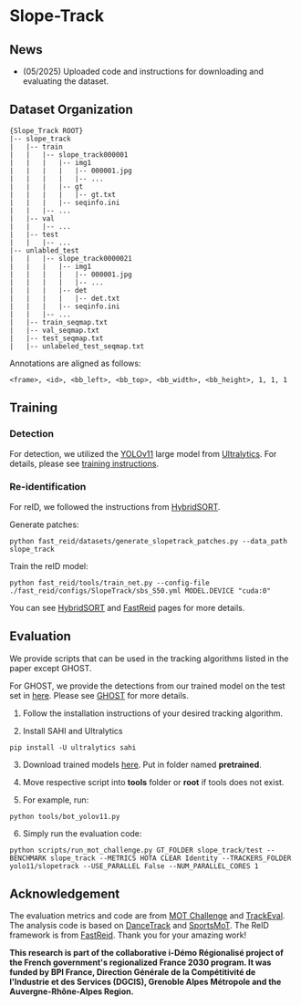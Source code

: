 # Slope-Track


## News
- (05/2025) Uploaded code and instructions for downloading and evaluating the dataset. 

## Dataset Organization
~~~
{Slope_Track ROOT}
|-- slope_track
|   |-- train
|   |   |-- slope_track000001
|   |   |   |-- img1
|   |   |   |   |-- 000001.jpg
|   |   |   |   |-- ...
|   |   |   |-- gt
|   |   |   |   |-- gt.txt            
|   |   |   |-- seqinfo.ini
|   |   |-- ...
|   |-- val
|   |   |-- ...
|   |-- test
|   |   |-- ...
|-- unlabled_test
|   |   |-- slope_track0000021
|   |   |   |-- img1
|   |   |   |   |-- 000001.jpg
|   |   |   |   |-- ...
|   |   |   |-- det
|   |   |   |   |-- det.txt            
|   |   |   |-- seqinfo.ini
|   |   |-- ...
|   |-- train_seqmap.txt
|   |-- val_seqmap.txt
|   |-- test_seqmap.txt
|   |-- unlabeled_test_seqmap.txt
~~~
Annotations are aligned as follows: 
~~~
<frame>, <id>, <bb_left>, <bb_top>, <bb_width>, <bb_height>, 1, 1, 1
~~~

## Training

### Detection

For detection, we utilized the [YOLOv11](https://docs.ultralytics.com/models/yolo11/) large model from [Ultralytics](https://github.com/ultralytics/ultralytics). For details, please see [training instructions](detection_training/Readme.md). 

### Re-identification

For reID, we followed the instructions from [HybridSORT](https://github.com/ymzis69/HybridSORT). 

Generate patches:
~~~
python fast_reid/datasets/generate_slopetrack_patches.py --data_path slope_track
~~~
Train the reID model:
~~~
python fast_reid/tools/train_net.py --config-file ./fast_reid/configs/SlopeTrack/sbs_S50.yml MODEL.DEVICE "cuda:0"
~~~

You can see [HybridSORT](https://github.com/ymzis69/HybridSORT) and [FastReid](https://github.com/JDAI-CV/fast-reid) pages for more details.

## Evaluation

We provide scripts that can be used in the tracking algorithms listed in the paper except GHOST.

For GHOST, we provide the detections from our trained model on the test set in [here](detections_GHOST). Please see [GHOST](https://github.com/dvl-tum/GHOST) for more details.

1. Follow the installation instructions of your desired tracking algorithm.
   
2. Install SAHI and Ultralytics
~~~
pip install -U ultralytics sahi
~~~
3. Download trained models [here](https://1drv.ms/f/s!App_ySGnU8ijvP5uIw1qva19CuLv_w?e=UPT23N). Put in folder named **pretrained**.

4. Move respective script into **tools** folder or **root** if tools does not exist. 

5. For example, run:
~~~
python tools/bot_yolov11.py
~~~
6. Simply run the evaluation code:
```
python scripts/run_mot_challenge.py GT_FOLDER slope_track/test --BENCHMARK slope_track --METRICS HOTA CLEAR Identity --TRACKERS_FOLDER yolo11/slopetrack --USE_PARALLEL False --NUM_PARALLEL_CORES 1
```

## Acknowledgement  
The evaluation metrics and code are from [MOT Challenge](https://motchallenge.net/) and [TrackEval](https://github.com/JonathonLuiten/TrackEval). The analysis code is based on [DanceTrack](https://github.com/DanceTrack/DanceTrack) and [SportsMoT](https://github.com/MCG-NJU/SportsMOT). The ReID framework is from [FastReid](https://github.com/JDAI-CV/fast-reid). Thank you for your amazing work!

**This research is part of the collaborative i-Démo Régionalisé project of the French government's regionalized France 2030 program. It was funded by BPI France, Direction Générale de la Compétitivité de l'Industrie et des Services (DGCIS), Grenoble Alpes Métropole and the Auvergne-Rhône-Alpes Region.**
